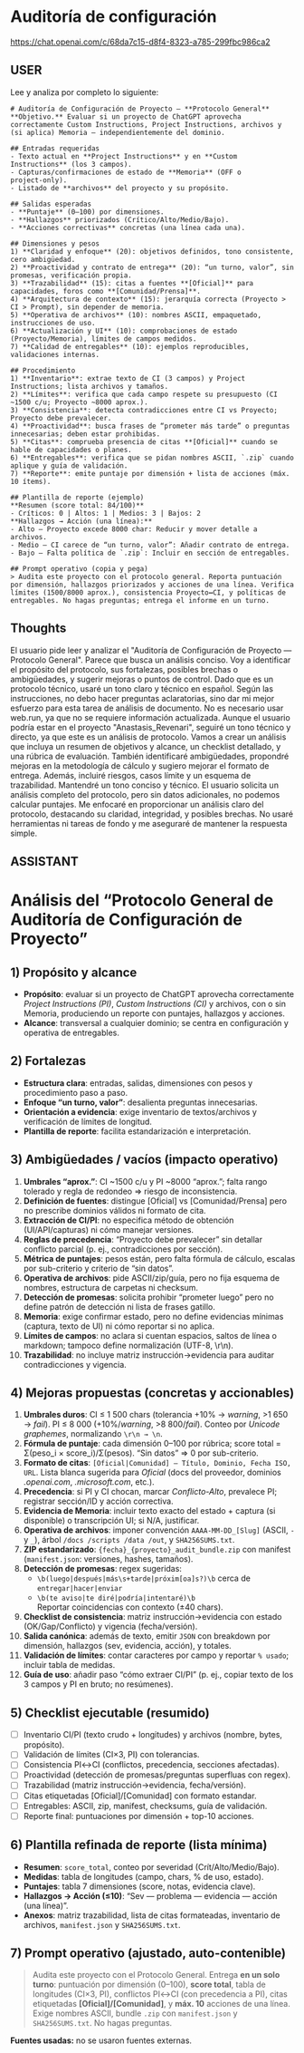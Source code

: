 # Auditoría de configuración

https://chat.openai.com/c/68da7c15-d8f4-8323-a785-299fbc986ca2

## USER
Lee y analiza por completo lo siguiente:

~~~~~
# Auditoría de Configuración de Proyecto — **Protocolo General**
**Objetivo.** Evaluar si un proyecto de ChatGPT aprovecha correctamente Custom Instructions, Project Instructions, archivos y (si aplica) Memoria — independientemente del dominio.

## Entradas requeridas
- Texto actual en **Project Instructions** y en **Custom Instructions** (los 3 campos).
- Capturas/confirmaciones de estado de **Memoria** (OFF o project‑only).
- Listado de **archivos** del proyecto y su propósito.

## Salidas esperadas
- **Puntaje** (0–100) por dimensiones.  
- **Hallazgos** priorizados (Crítico/Alto/Medio/Bajo).  
- **Acciones correctivas** concretas (una línea cada una).

## Dimensiones y pesos
1) **Claridad y enfoque** (20): objetivos definidos, tono consistente, cero ambigüedad.  
2) **Proactividad y contrato de entrega** (20): “un turno, valor”, sin promesas, verificación propia.  
3) **Trazabilidad** (15): citas a fuentes **[Oficial]** para capacidades, foros como **[Comunidad/Prensa]**.  
4) **Arquitectura de contexto** (15): jerarquía correcta (Proyecto > CI > Prompt), sin depender de memoria.  
5) **Operativa de archivos** (10): nombres ASCII, empaquetado, instrucciones de uso.  
6) **Actualización y UI** (10): comprobaciones de estado (Proyecto/Memoria), límites de campos medidos.  
7) **Calidad de entregables** (10): ejemplos reproducibles, validaciones internas.

## Procedimiento
1) **Inventario**: extrae texto de CI (3 campos) y Project Instructions; lista archivos y tamaños.  
2) **Límites**: verifica que cada campo respete su presupuesto (CI ~1500 c/u; Proyecto ~8000 aprox.).  
3) **Consistencia**: detecta contradicciones entre CI vs Proyecto; Proyecto debe prevalecer.  
4) **Proactividad**: busca frases de “prometer más tarde” o preguntas innecesarias; deben estar prohibidas.  
5) **Citas**: comprueba presencia de citas **[Oficial]** cuando se hable de capacidades o planes.  
6) **Entregables**: verifica que se pidan nombres ASCII, `.zip` cuando aplique y guía de validación.  
7) **Reporte**: emite puntaje por dimensión + lista de acciones (máx. 10 ítems).

## Plantilla de reporte (ejemplo)
**Resumen (score total: 84/100)**  
- Críticos: 0 | Altos: 1 | Medios: 3 | Bajos: 2  
**Hallazgos → Acción (una línea):**  
- Alto — Proyecto excede 8000 char: Reducir y mover detalle a archivos.  
- Medio — CI carece de “un turno, valor”: Añadir contrato de entrega.  
- Bajo — Falta política de `.zip`: Incluir en sección de entregables.

## Prompt operativo (copia y pega)
> Audita este proyecto con el protocolo general. Reporta puntuación por dimensión, hallazgos priorizados y acciones de una línea. Verifica límites (1500/8000 aprox.), consistencia Proyecto↔CI, y políticas de entregables. No hagas preguntas; entrega el informe en un turno.
~~~~~

## Thoughts
El usuario pide leer y analizar el "Auditoría de Configuración de Proyecto — Protocolo General". Parece que busca un análisis conciso. Voy a identificar el propósito del protocolo, sus fortalezas, posibles brechas o ambigüedades, y sugerir mejoras o puntos de control. Dado que es un protocolo técnico, usaré un tono claro y técnico en español.
Según las instrucciones, no debo hacer preguntas aclaratorias, sino dar mi mejor esfuerzo para esta tarea de análisis de documento. No es necesario usar web.run, ya que no se requiere información actualizada. Aunque el usuario podría estar en el proyecto "Anastasis_Revenari", seguiré un tono técnico y directo, ya que este es un análisis de protocolo.
Vamos a crear un análisis que incluya un resumen de objetivos y alcance, un checklist detallado, y una rúbrica de evaluación. También identificaré ambigüedades, propondré mejoras en la metodología de cálculo y sugiero mejorar el formato de entrega. Además, incluiré riesgos, casos límite y un esquema de trazabilidad. Mantendré un tono conciso y técnico.
El usuario solicita un análisis completo del protocolo, pero sin datos adicionales, no podemos calcular puntajes. Me enfocaré en proporcionar un análisis claro del protocolo, destacando su claridad, integridad, y posibles brechas. No usaré herramientas ni tareas de fondo y me aseguraré de mantener la respuesta simple.

## ASSISTANT
# Análisis del “Protocolo General de Auditoría de Configuración de Proyecto”

## 1) Propósito y alcance
- **Propósito**: evaluar si un proyecto de ChatGPT aprovecha correctamente *Project Instructions (PI)*, *Custom Instructions (CI)* y archivos, con o sin Memoria, produciendo un reporte con puntajes, hallazgos y acciones.  
- **Alcance**: transversal a cualquier dominio; se centra en configuración y operativa de entregables.

## 2) Fortalezas
- **Estructura clara**: entradas, salidas, dimensiones con pesos y procedimiento paso a paso.  
- **Enfoque “un turno, valor”**: desalienta preguntas innecesarias.  
- **Orientación a evidencia**: exige inventario de textos/archivos y verificación de límites de longitud.  
- **Plantilla de reporte**: facilita estandarización e interpretación.

## 3) Ambigüedades / vacíos (impacto operativo)
1. **Umbrales “aprox.”**: CI ~1500 c/u y PI ~8000 “aprox.”; falta rango tolerado y regla de redondeo ⇒ riesgo de inconsistencia.  
2. **Definición de fuentes**: distingue [Oficial] vs [Comunidad/Prensa] pero no prescribe dominios válidos ni formato de cita.  
3. **Extracción de CI/PI**: no especifica método de obtención (UI/API/capturas) ni cómo manejar versiones.  
4. **Reglas de precedencia**: “Proyecto debe prevalecer” sin detallar conflicto parcial (p. ej., contradicciones por sección).  
5. **Métrica de puntajes**: pesos están, pero falta fórmula de cálculo, escalas por sub-criterio y criterio de “sin datos”.  
6. **Operativa de archivos**: pide ASCII/zip/guía, pero no fija esquema de nombres, estructura de carpetas ni checksum.  
7. **Detección de promesas**: solicita prohibir “prometer luego” pero no define patrón de detección ni lista de frases gatillo.  
8. **Memoria**: exige confirmar estado, pero no define evidencias mínimas (captura, texto de UI) ni cómo reportar si no aplica.  
9. **Límites de campos**: no aclara si cuentan espacios, saltos de línea o markdown; tampoco define normalización (UTF-8, \r\n).  
10. **Trazabilidad**: no incluye matriz instrucción→evidencia para auditar contradicciones y vigencia.

## 4) Mejoras propuestas (concretas y accionables)
1. **Umbrales duros**: CI ≤ 1 500 chars (tolerancia +10% → *warning*, >1 650 → *fail*). PI ≤ 8 000 (+10%/*warning*, >8 800/*fail*). Conteo por *Unicode graphemes*, normalizando `\r\n → \n`.  
2. **Fórmula de puntaje**: cada dimensión 0–100 por rúbrica; score total = Σ(peso_i × score_i)/Σ(pesos). “Sin datos” ⇒ 0 por sub-criterio.  
3. **Formato de citas**: `[Oficial|Comunidad] — Título, Dominio, Fecha ISO, URL`. Lista blanca sugerida para *Oficial* (docs del proveedor, dominios *.openai.com*, *.microsoft.com*, etc.).  
4. **Precedencia**: si PI y CI chocan, marcar *Conflicto-Alto*, prevalece PI; registrar sección/ID y acción correctiva.  
5. **Evidencia de Memoria**: incluir texto exacto del estado + captura (si disponible) o transcripción UI; si N/A, justificar.  
6. **Operativa de archivos**: imponer convención `AAAA-MM-DD_[Slug]` (ASCII, `-` y `_`), árbol `/docs /scripts /data /out`, y `SHA256SUMS.txt`.  
7. **ZIP estandarizado**: `{fecha}_{proyecto}_audit_bundle.zip` con manifest (`manifest.json`: versiones, hashes, tamaños).  
8. **Detección de promesas**: regex sugeridas:  
   - `\b(luego|después|más\s+tarde|próxim[oa]s?)\b` cerca de `entregar|hacer|enviar`  
   - `\b(te aviso|te diré|podría|intentaré)\b`  
   Reportar coincidencias con contexto (±40 chars).  
9. **Checklist de consistencia**: matriz instrucción→evidencia con estado (OK/Gap/Conflicto) y vigencia (fecha/versión).  
10. **Salida canónica**: además de texto, emitir `JSON` con breakdown por dimensión, hallazgos (sev, evidencia, acción), y totales.  
11. **Validación de límites**: contar caracteres por campo y reportar `% usado`; incluir tabla de medidas.  
12. **Guía de uso**: añadir paso “cómo extraer CI/PI” (p. ej., copiar texto de los 3 campos y PI en bruto; no resúmenes).

## 5) Checklist ejecutable (resumido)
- [ ] Inventario CI/PI (texto crudo + longitudes) y archivos (nombre, bytes, propósito).  
- [ ] Validación de límites (CI×3, PI) con tolerancias.  
- [ ] Consistencia PI↔CI (conflictos, precedencia, secciones afectadas).  
- [ ] Proactividad (detección de promesas/preguntas superfluas con regex).  
- [ ] Trazabilidad (matriz instrucción→evidencia, fecha/versión).  
- [ ] Citas etiquetadas [Oficial]/[Comunidad] con formato estandar.  
- [ ] Entregables: ASCII, zip, manifest, checksums, guía de validación.  
- [ ] Reporte final: puntuaciones por dimensión + top-10 acciones.

## 6) Plantilla refinada de reporte (lista mínima)
- **Resumen**: `score_total`, conteo por severidad (Crít/Alto/Medio/Bajo).  
- **Medidas**: tabla de longitudes (campo, chars, % de uso, estado).  
- **Puntajes**: tabla 7 dimensiones (score, notas, evidencia clave).  
- **Hallazgos → Acción (≤10)**: “Sev — problema — evidencia — acción (una línea)”.  
- **Anexos**: matriz trazabilidad, lista de citas formateadas, inventario de archivos, `manifest.json` y `SHA256SUMS.txt`.

## 7) Prompt operativo (ajustado, auto-contenible)
> Audita este proyecto con el Protocolo General. Entrega **en un solo turno**: puntuación por dimensión (0–100), **score total**, tabla de longitudes (CI×3, PI), conflictos PI↔CI (con precedencia a PI), citas etiquetadas **[Oficial]/[Comunidad]**, y **máx. 10** acciones de una línea. Exige nombres ASCII, bundle `.zip` con `manifest.json` y `SHA256SUMS.txt`. No hagas preguntas.

**Fuentes usadas:** no se usaron fuentes externas.


